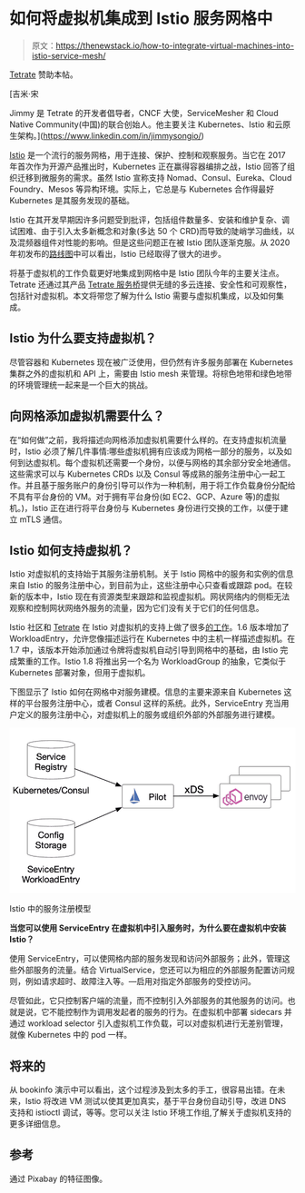 # 如何将虚拟机集成到 Istio 服务网格中

> 原文：<https://thenewstack.io/how-to-integrate-virtual-machines-into-istio-service-mesh/>

[Tetrate](https://www.tetrate.io/) 赞助本帖。

 [吉米·宋

Jimmy 是 Tetrate 的开发者倡导者，CNCF 大使，ServiceMesher 和 Cloud Native Community(中国)的联合创始人。他主要关注 Kubernetes、Istio 和云原生架构。](https://www.linkedin.com/in/jimmysongio/) 

[Istio](https://istio.io) 是一个流行的服务网格，用于连接、保护、控制和观察服务。当它在 2017 年首次作为开源产品推出时，Kubernetes 正在赢得容器编排之战，Istio 回答了组织迁移到微服务的需求。虽然 Istio 宣称支持 Nomad、Consul、Eureka、Cloud Foundry、Mesos 等异构环境。实际上，它总是与 Kubernetes 合作得最好 Kubernetes 是其服务发现的基础。

Istio 在其开发早期因许多问题受到批评，包括组件数量多、安装和维护复杂、调试困难、由于引入太多新概念和对象(多达 50 个 CRD)而导致的陡峭学习曲线，以及混频器组件对性能的影响。但是这些问题正在被 Istio 团队逐渐克服。从 2020 年初发布的[路线图](https://istio.io/latest/zh/blog/2020/tradewinds-2020/)中可以看出，Istio 已经取得了很大的进步。

将基于虚拟机的工作负载更好地集成到网格中是 Istio 团队今年的主要关注点。Tetrate 还通过其产品 [Tetrate 服务桥](https://www.tetrate.io/tetrate-service-bridge/)提供无缝的多云连接、安全性和可观察性，包括针对虚拟机。本文将带您了解为什么 Istio 需要与虚拟机集成，以及如何集成。

## Istio 为什么要支持虚拟机？

尽管容器和 Kubernetes 现在被广泛使用，但仍然有许多服务部署在 Kubernetes 集群之外的虚拟机和 API 上，需要由 Istio mesh 来管理。将棕色地带和绿色地带的环境管理统一起来是一个巨大的挑战。

## 向网格添加虚拟机需要什么？

在“如何做”之前，我将描述向网格添加虚拟机需要什么样的。在支持虚拟机流量时，Istio 必须了解几件事情:哪些虚拟机拥有应该成为网格一部分的服务，以及如何到达虚拟机。每个虚拟机还需要一个身份，以便与网格的其余部分安全地通信。这些需求可以与 Kubernetes CRDs 以及 Consul 等成熟的服务注册中心一起工作。并且基于服务账户的身份引导可以作为一种机制，用于将工作负载身份分配给不具有平台身份的 VM。对于拥有平台身份(如 EC2、GCP、Azure 等)的虚拟机。)，Istio 正在进行将平台身份与 Kubernetes 身份进行交换的工作，以便于建立 mTLS 通信。

## Istio 如何支持虚拟机？

Istio 对虚拟机的支持始于其服务注册机制。关于 Istio 网格中的服务和实例的信息来自 Istio 的服务注册中心，到目前为止，这些注册中心只查看或跟踪 pod。在较新的版本中，Istio 现在有资源类型来跟踪和监视虚拟机。网状网络内的侧柜无法观察和控制网状网络外服务的流量，因为它们没有关于它们的任何信息。

Istio 社区和 [Tetrate](https://www.tetrate.io/) 在 Istio 对虚拟机的支持上做了很多[的工作](https://www.tetrate.io/blog/istio-bringing-vms-into-the-mesh-with-cynthia-coan/)。1.6 版本增加了 WorkloadEntry，允许您像描述运行在 Kubernetes 中的主机一样描述虚拟机。在 1.7 中，该版本开始添加通过令牌将虚拟机自动引导到网格中的基础，由 Istio 完成繁重的工作。Istio 1.8 将推出另一个名为 WorkloadGroup 的抽象，它类似于 Kubernetes 部署对象，但用于虚拟机。

下图显示了 Istio 如何在网格中对服务建模。信息的主要来源来自 Kubernetes 这样的平台服务注册中心，或者 Consul 这样的系统。此外，ServiceEntry 充当用户定义的服务注册中心，对虚拟机上的服务或组织外部的外部服务进行建模。

![](img/aa2a877f3734b06e73b9c58628a14c9b.png)

Istio 中的服务注册模型

**当您可以使用 ServiceEntry 在虚拟机中引入服务时，为什么要在虚拟机中安装 Istio？**

使用 ServiceEntry，可以使网格内部的服务发现和访问外部服务；此外，管理这些外部服务的流量。结合 VirtualService，您还可以为相应的外部服务配置访问规则，例如请求超时、故障注入等。—启用对指定外部服务的受控访问。

尽管如此，它只控制客户端的流量，而不控制引入外部服务的其他服务的访问。也就是说，它不能控制作为调用发起者的服务的行为。在虚拟机中部署 sidecars 并通过 workload selector 引入虚拟机工作负载，可以对虚拟机进行无差别管理，就像 Kubernetes 中的 pod 一样。

## 将来的

从 bookinfo 演示中可以看出，这个过程涉及到太多的手工，很容易出错。在未来，Istio 将改进 VM 测试以使其更加真实，基于平台身份自动引导，改进 DNS 支持和 istioctl 调试，等等。您可以关注 Istio 环境工作组,了解关于虚拟机支持的更多详细信息。

## 参考

通过 Pixabay 的特征图像。

<svg xmlns:xlink="http://www.w3.org/1999/xlink" viewBox="0 0 68 31" version="1.1"><title>Group</title> <desc>Created with Sketch.</desc></svg>